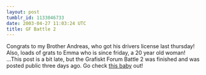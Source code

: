 ```yaml
---
layout: post
tumblr_id: 1133046733
date: 2003-04-27 11:03:24 UTC
title: GF Battle 2
---
```


Congrats to my Brother Andreas, who got his drivers license last thursday! Also, loads of grats to Emma who is since friday, a 20 year old woman! ...This post is a bit late, but the Grafiskt Forum Battle 2 was finished and was posted public three days ago. Go check <a href="http://www.pixelpushers.nu/gf-battle2/" target="_blank">this baby</a> out!
